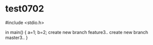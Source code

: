 # test0702
#include <stdio.h>

in main()
{
a=1;
b=2;
create new branch feature3..
create new branch master3..
}